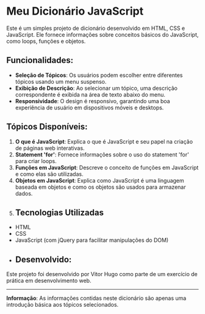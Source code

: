 # Meu Dicionário JavaScript

Este é um simples projeto de dicionário desenvolvido em HTML, CSS e JavaScript. Ele fornece informações sobre conceitos básicos do JavaScript, como loops, funções e objetos.

## Funcionalidades:

- **Seleção de Tópicos**: Os usuários podem escolher entre diferentes tópicos usando um menu suspenso.
- **Exibição de Descrição**: Ao selecionar um tópico, uma descrição correspondente é exibida na área de texto abaixo do menu.
- **Responsividade**: O design é responsivo, garantindo uma boa experiência de usuário em dispositivos móveis e desktops.

## Tópicos Disponíveis:

1. **O que é JavaScript**: Explica o que é JavaScript e seu papel na criação de páginas web interativas.
2. **Statement 'for'**: Fornece informações sobre o uso do statement 'for' para criar loops.
3. **Funções em JavaScript**: Descreve o conceito de funções em JavaScript e como elas são utilizadas.
4. **Objetos em JavaScript**: Explica como JavaScript é uma linguagem baseada em objetos e como os objetos são usados para armazenar dados.
5. ## Tecnologias Utilizadas

- HTML
- CSS
- JavaScript (com jQuery para facilitar manipulações do DOM)
- ## Desenvolvido:

Este projeto foi desenvolvido por Vitor Hugo como parte de um exercício de prática em desenvolvimento web.

---

**Informação**: As informações contidas neste dicionário são apenas uma introdução básica aos tópicos selecionados.

